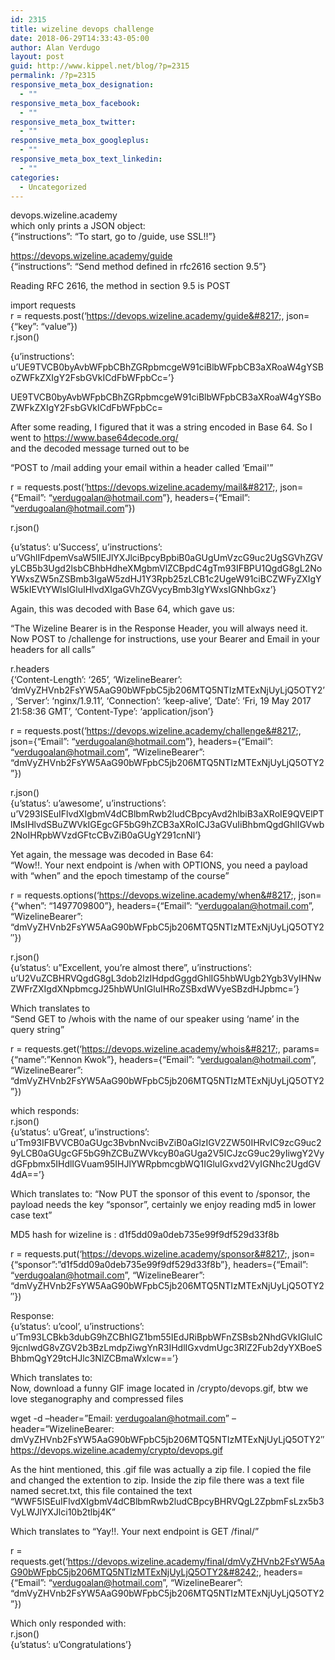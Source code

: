 ```yaml
---
id: 2315
title: wizeline devops challenge
date: 2018-06-29T14:33:43-05:00
author: Alan Verdugo
layout: post
guid: http://www.kippel.net/blog/?p=2315
permalink: /?p=2315
responsive_meta_box_designation:
  - ""
responsive_meta_box_facebook:
  - ""
responsive_meta_box_twitter:
  - ""
responsive_meta_box_googleplus:
  - ""
responsive_meta_box_text_linkedin:
  - ""
categories:
  - Uncategorized
---
```

devops.wizeline.academy  
which only prints a JSON object:  
{&#8220;instructions&#8221;: &#8220;To start, go to /guide, use SSL!!&#8221;}

https://devops.wizeline.academy/guide  
{&#8220;instructions&#8221;: &#8220;Send method defined in rfc2616 section 9.5&#8221;}

Reading RFC 2616, the method in section 9.5 is POST

import requests  
r = requests.post(&#8216;https://devops.wizeline.academy/guide&#8217;, json={&#8220;key&#8221;: &#8220;value&#8221;})  
r.json()

{u&#8217;instructions&#8217;: u&#8217;UE9TVCB0byAvbWFpbCBhZGRpbmcgeW91ciBlbWFpbCB3aXRoaW4gYSBoZWFkZXIgY2FsbGVkICdFbWFpbCc=&#8217;}

UE9TVCB0byAvbWFpbCBhZGRpbmcgeW91ciBlbWFpbCB3aXRoaW4gYSBoZWFkZXIgY2FsbGVkICdFbWFpbCc=

After some reading, I figured that it was a string encoded in Base 64. So I went to https://www.base64decode.org/  
and the decoded message turned out to be

&#8220;POST to /mail adding your email within a header called &#8216;Email'&#8221;

r = requests.post(&#8216;https://devops.wizeline.academy/mail&#8217;, json={&#8220;Email&#8221;: &#8220;verdugoalan@hotmail.com&#8221;}, headers={&#8220;Email&#8221;: &#8220;verdugoalan@hotmail.com&#8221;})

r.json()

{u&#8217;status&#8217;: u&#8217;Success&#8217;, u&#8217;instructions&#8217;: u&#8217;VGhlIFdpemVsaW5lIEJlYXJlciBpcyBpbiB0aGUgUmVzcG9uc2UgSGVhZGVyLCB5b3Ugd2lsbCBhbHdheXMgbmVlZCBpdC4gTm93IFBPU1QgdG8gL2NoYWxsZW5nZSBmb3IgaW5zdHJ1Y3Rpb25zLCB1c2UgeW91ciBCZWFyZXIgYW5kIEVtYWlsIGluIHlvdXIgaGVhZGVycyBmb3IgYWxsIGNhbGxz&#8217;}

Again, this was decoded with Base 64, which gave us:

&#8220;The Wizeline Bearer is in the Response Header, you will always need it. Now POST to /challenge for instructions, use your Bearer and Email in your headers for all calls&#8221;

r.headers  
{&#8216;Content-Length&#8217;: &#8216;265&#8217;, &#8216;WizelineBearer&#8217;: &#8216;dmVyZHVnb2FsYW5AaG90bWFpbC5jb206MTQ5NTIzMTExNjUyLjQ5OTY2&#8217;, &#8216;Server&#8217;: &#8216;nginx/1.9.11&#8217;, &#8216;Connection&#8217;: &#8216;keep-alive&#8217;, &#8216;Date&#8217;: &#8216;Fri, 19 May 2017 21:58:36 GMT&#8217;, &#8216;Content-Type&#8217;: &#8216;application/json&#8217;}

r = requests.post(&#8216;https://devops.wizeline.academy/challenge&#8217;, json={&#8220;Email&#8221;: &#8220;verdugoalan@hotmail.com&#8221;}, headers={&#8220;Email&#8221;: &#8220;verdugoalan@hotmail.com&#8221;, &#8220;WizelineBearer&#8221;: &#8220;dmVyZHVnb2FsYW5AaG90bWFpbC5jb206MTQ5NTIzMTExNjUyLjQ5OTY2&#8221;})

r.json()  
{u&#8217;status&#8217;: u&#8217;awesome&#8217;, u&#8217;instructions&#8217;: u&#8217;V293ISEuIFlvdXIgbmV4dCBlbmRwb2ludCBpcyAvd2hlbiB3aXRoIE9QVElPTlMsIHlvdSBuZWVkIGEgcGF5bG9hZCB3aXRoICJ3aGVuIiBhbmQgdGhlIGVwb2NoIHRpbWVzdGFtcCBvZiB0aGUgY291cnNl&#8217;}

Yet again, the message was decoded in Base 64:  
&#8220;Wow!!. Your next endpoint is /when with OPTIONS, you need a payload with &#8220;when&#8221; and the epoch timestamp of the course&#8221;

r = requests.options(&#8216;https://devops.wizeline.academy/when&#8217;, json={&#8220;when&#8221;: &#8220;1497709800&#8221;}, headers={&#8220;Email&#8221;: &#8220;verdugoalan@hotmail.com&#8221;, &#8220;WizelineBearer&#8221;: &#8220;dmVyZHVnb2FsYW5AaG90bWFpbC5jb206MTQ5NTIzMTExNjUyLjQ5OTY2&#8243;})

r.json()  
{u&#8217;status&#8217;: u&#8221;Excellent, you&#8217;re almost there&#8221;, u&#8217;instructions&#8217;: u&#8217;U2VuZCBHRVQgdG8gL3dob2lzIHdpdGggdGhlIG5hbWUgb2Ygb3VyIHNwZWFrZXIgdXNpbmcgJ25hbWUnIGluIHRoZSBxdWVyeSBzdHJpbmc=&#8217;}

Which translates to  
&#8220;Send GET to /whois with the name of our speaker using &#8216;name&#8217; in the query string&#8221;

r = requests.get(&#8216;https://devops.wizeline.academy/whois&#8217;, params={&#8220;name&#8221;:&#8221;Kennon Kwok&#8221;}, headers={&#8220;Email&#8221;: &#8220;verdugoalan@hotmail.com&#8221;, &#8220;WizelineBearer&#8221;: &#8220;dmVyZHVnb2FsYW5AaG90bWFpbC5jb206MTQ5NTIzMTExNjUyLjQ5OTY2&#8221;})

which responds:  
r.json()  
{u&#8217;status&#8217;: u&#8217;Great&#8217;, u&#8217;instructions&#8217;: u&#8217;Tm93IFBVVCB0aGUgc3BvbnNvciBvZiB0aGlzIGV2ZW50IHRvIC9zcG9uc29yLCB0aGUgcGF5bG9hZCBuZWVkcyB0aGUga2V5ICJzcG9uc29yIiwgY2VydGFpbmx5IHdlIGVuam95IHJlYWRpbmcgbWQ1IGluIGxvd2VyIGNhc2UgdGV4dA==&#8217;}

Which translates to: &#8220;Now PUT the sponsor of this event to /sponsor, the payload needs the key &#8220;sponsor&#8221;, certainly we enjoy reading md5 in lower case text&#8221;

MD5 hash for wizeline is : d1f5dd09a0deb735e99f9df529d33f8b

r = requests.put(&#8216;https://devops.wizeline.academy/sponsor&#8217;, json={&#8220;sponsor&#8221;:&#8221;d1f5dd09a0deb735e99f9df529d33f8b&#8221;}, headers={&#8220;Email&#8221;: &#8220;verdugoalan@hotmail.com&#8221;, &#8220;WizelineBearer&#8221;: &#8220;dmVyZHVnb2FsYW5AaG90bWFpbC5jb206MTQ5NTIzMTExNjUyLjQ5OTY2&#8243;})

Response:  
{u&#8217;status&#8217;: u&#8217;cool&#8217;, u&#8217;instructions&#8217;: u&#8217;Tm93LCBkb3dubG9hZCBhIGZ1bm55IEdJRiBpbWFnZSBsb2NhdGVkIGluIC9jcnlwdG8vZGV2b3BzLmdpZiwgYnR3IHdlIGxvdmUgc3RlZ2Fub2dyYXBoeSBhbmQgY29tcHJlc3NlZCBmaWxlcw==&#8217;}

Which translates to:  
Now, download a funny GIF image located in /crypto/devops.gif, btw we love steganography and compressed files

wget -d &#8211;header=&#8221;Email: verdugoalan@hotmail.com&#8221; &#8211;header=&#8221;WizelineBearer: dmVyZHVnb2FsYW5AaG90bWFpbC5jb206MTQ5NTIzMTExNjUyLjQ5OTY2&#8243; https://devops.wizeline.academy/crypto/devops.gif

As the hint mentioned, this .gif file was actually a zip file. I copied the file and changed the extention to zip. Inside the zip file there was a text file named secret.txt, this file contained the text &#8220;WWF5ISEuIFlvdXIgbmV4dCBlbmRwb2ludCBpcyBHRVQgL2ZpbmFsLzx5b3VyLWJlYXJlci10b2tlbj4K&#8221;

Which translates to &#8220;Yay!!. Your next endpoint is GET /final/<your-bearer-token>&#8221;

r = requests.get(&#8216;https://devops.wizeline.academy/final/dmVyZHVnb2FsYW5AaG90bWFpbC5jb206MTQ5NTIzMTExNjUyLjQ5OTY2&#8242;, headers={&#8220;Email&#8221;: &#8220;verdugoalan@hotmail.com&#8221;, &#8220;WizelineBearer&#8221;: &#8220;dmVyZHVnb2FsYW5AaG90bWFpbC5jb206MTQ5NTIzMTExNjUyLjQ5OTY2&#8221;})

Which only responded with:  
r.json()  
{u&#8217;status&#8217;: u&#8217;Congratulations&#8217;}